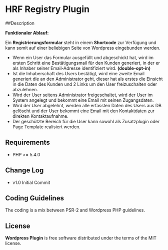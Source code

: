 # HRF Registry Plugin

##Description

**Funktionaler Ablauf:**

Ein **Registrierungsformular** steht in einem **Shortcode** zur Verfügung und kann somit auf einer beliebigen Seite von Wordpress eingebunden werden.
- Wenn ein User das Formular ausgefüllt und abgeschickt hat, wird im ersten Schritt eine Bestätigungsmail für den Kunden generiert, 
in der er als Inhaber seiner Email-Adresse identifiziert wird. **(double-opt-in)**
- Ist die Inhaberschaft des Users bestätigt, wird eine zweite Email generiert die an den Administrator geht, dieser hat als erstes
die Einsicht in die Daten des Kunden und 2 Links um den User freizuschalten oder abzulehnen.
- Wird der User seitens Administrator freigeschaltet, wird der User im System angelegt und bekommt eine Email mit seinen Zugangsdaten.
- Wird der User abgelehnt, werden alle erfassten Daten des Users aus DB gelöscht und der User bekommt eine Email mit den Kontaktdaten zur direkten Kontaktaufnahme.
- Der geschützte Bereich für die User kann sowohl als Zusatzplugin oder Page Template realisiert werden.


## Requirements

* PHP >= 5.4.0

## Change Log

- v1.0 Initial Commit 


## Coding Guidelines

The coding is a mix between PSR-2 and Wordpress PHP guidelines.

## License

**Wordpress Plugin** is free software distributed under the terms of the MIT license.
